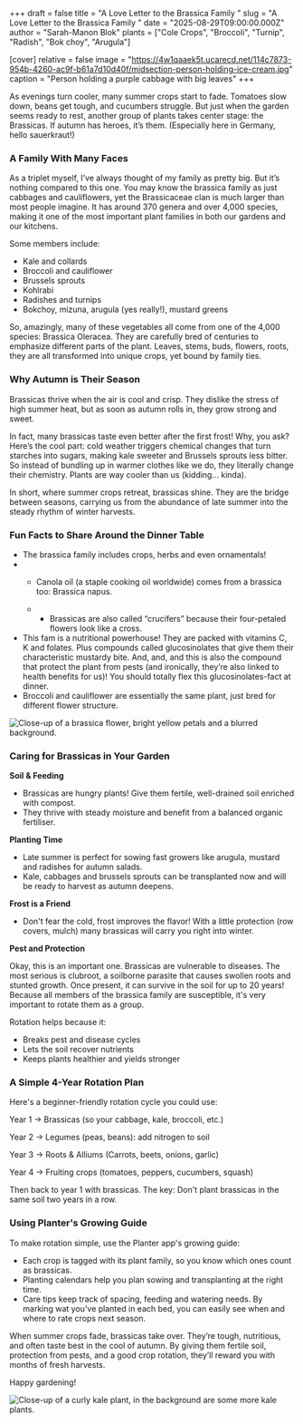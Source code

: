 +++
draft = false
title = "A Love Letter to the Brassica Family "
slug = "A Love Letter to the Brassica Family "
date = "2025-08-29T09:00:00.000Z"
author = "Sarah-Manon Blok"
plants = ["Cole Crops", "Broccoli", "Turnip", "Radish", "Bok choy", "Arugula"]

[cover]
relative = false
image = "https://4w1qaaek5t.ucarecd.net/114c7873-954b-4260-ac9f-b61a7d10d40f/midsection-person-holding-ice-cream.jpg"
caption = "Person holding a purple cabbage with big leaves"
+++

As evenings turn cooler, many summer crops start to fade. Tomatoes slow down, beans get tough, and cucumbers struggle. But just when the garden seems ready to rest, another group of plants takes center stage: the Brassicas. If autumn has heroes, it’s them. (Especially here in Germany, hello sauerkraut!)


### **A Family With Many Faces**

As a triplet myself, I’ve always thought of my family as pretty big. But it’s nothing compared to this one. You may know the brassica family as just cabbages and cauliflowers, yet the Brassicaceae clan is much larger than most people imagine. It has around 370 genera and over 4,000 species, making it one of the most important plant families in both our gardens and our kitchens.

Some members include:

* Kale and collards 
* Broccoli and cauliflower 
* Brussels sprouts
* Kohlrabi
* Radishes and turnips
* Bokchoy, mizuna, arugula (yes really!), mustard greens 

So, amazingly, many of these vegetables all come from one of the 4,000 species: Brassica Oleracea. They are carefully bred of centuries to emphasize different parts of the plant. Leaves, stems, buds, flowers, roots, they are all transformed into unique crops, yet bound by family ties. 

### Why Autumn is Their Season 

Brassicas thrive when the air is cool and crisp. They dislike the stress of high summer heat, but as soon as autumn rolls in, they grow strong and sweet.

In fact, many brassicas taste even better after the first frost! Why, you ask? Here’s the cool part: cold weather triggers chemical changes that turn starches into sugars, making kale sweeter and Brussels sprouts less bitter. So instead of bundling up in warmer clothes like we do, they literally change their chemistry. Plants are way cooler than us (kidding… kinda).

In short, where summer crops retreat, brassicas shine. They are the bridge between seasons, carrying us from the abundance of late summer into the steady rhythm of winter harvests. 

### Fun Facts to Share Around the Dinner Table

* The brassica family includes crops, herbs and even ornamentals! 
* * Canola oil (a staple cooking oil worldwide) comes from a brassica too: Brassica napus.

  * * Brassicas are also called “crucifers” because their four-petaled flowers look like a cross. 
* This fam is a nutritional powerhouse! They are packed with vitamins C, K and folates. Plus compounds called glucosinolates that give them their characteristic mustardy bite.  And, and, and this is also the compound that protect the plant from pests (and ironically, they’re also linked to health benefits for us)! You should totally flex this glucosinolates-fact at dinner. 
* Broccoli and cauliflower are essentially the same plant, just bred for different flower structure. 

![Close-up of a brassica flower, bright yellow petals and a blurred background. ](https://4w1qaaek5t.ucarecd.net/527021ed-4a79-4282-b3aa-5b7df8781cf6/beautiful-yellow-flower-with-blurred-background.jpg "Brassica flower!")

### Caring for Brassicas in Your Garden

**Soil & Feeding**

* Brassicas are hungry plants! Give them fertile, well-drained soil enriched with compost. 
* They thrive with steady moisture and benefit from a balanced organic fertiliser. 

**Planting Time** 

* Late summer is perfect for sowing fast growers like arugula, mustard and radishes for autumn salads. 
* Kale, cabbages and brussels sprouts can be transplanted now and will be ready to harvest as autumn deepens. 

**Frost is a Friend**

* Don't fear the cold, frost improves the flavor! With a little protection (row covers, mulch) many brassicas will carry you right into winter. 

**Pest and Protection** 

Okay, this is an important one. Brassicas are vulnerable to diseases. The most serious is clubroot, a soilborne parasite that causes swollen roots and stunted growth. Once present, it can survive in the soil for up to 20 years! Because all members of the brassica family are susceptible, it's very important to rotate them as a group. 

Rotation helps because it: 

* Breaks pest and disease cycles
* Lets the soil recover nutrients
* Keeps plants healthier and yields stronger

### A Simple 4-Year Rotation Plan

Here's a beginner-friendly rotation cycle you could use: 

Year 1 -> Brassicas (so your cabbage, kale, broccoli, etc.)

Year 2 -> Legumes (peas, beans): add nitrogen to soil

Year 3 -> Roots & Alliums (Carrots, beets, onions, garlic)

Year 4 -> Fruiting crops (tomatoes, peppers, cucumbers, squash)

Then back to year 1 with brassicas. The key: Don't plant brassicas in the same soil two years in a row. 

### Using Planter's Growing Guide

To make rotation simple, use the Planter app's growing guide: 

* Each crop is tagged with its plant family, so you know which ones count as brassicas.
* Planting calendars help you plan sowing and transplanting at the right time.
* Care tips keep track of spacing, feeding and watering needs. By marking wat you've planted in each bed, you can easily see when and where to rate crops next season. 

When summer crops fade, brassicas take over. They’re tough, nutritious, and often taste best in the cool of autumn. By giving them fertile soil, protection from pests, and a good crop rotation, they’ll reward you with months of fresh harvests.

Happy gardening! 

![Close-up of a curly kale plant, in the background are some more kale plants. ](https://4w1qaaek5t.ucarecd.net/7420e4df-236e-4ed5-ac8e-e98f19aeef79/close-up-green-curly-kale-plant-vegetable-garden.jpg)























###
